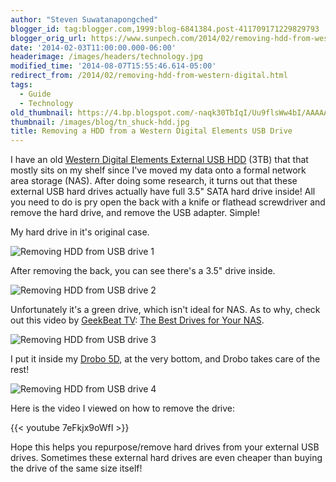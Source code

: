 ```yaml
---
author: "Steven Suwatanapongched"
blogger_id: tag:blogger.com,1999:blog-6841384.post-411709171229829793
blogger_orig_url: https://www.sunpech.com/2014/02/removing-hdd-from-western-digital.html
date: '2014-02-03T11:00:00.000-06:00'
headerimage: /images/headers/technology.jpg
modified_time: '2014-08-07T15:55:46.614-05:00'
redirect_from: /2014/02/removing-hdd-from-western-digital.html
tags:
  - Guide
  - Technology
old_thumbnail: https://4.bp.blogspot.com/-naqk30TbIqI/Uu9flsWw4bI/AAAAAAABmLk/4yDNxg8VWTI/s800/2014-02-03-at-01-13-03.jpg
thumbnail: /images/blog/tn_shuck-hdd.jpg
title: Removing a HDD from a Western Digital Elements USB Drive
---
```


I have an old [Western Digital Elements External USB HDD](https://www.amazon.com/gp/product/B004SH5VQ4/ref=as_li_ss_tl?ie=UTF8&amp;camp=1789&amp;creative=390957&amp;creativeASIN=B004SH5VQ4&amp;linkCode=as2&amp;tag=sunpech-20) (3TB) that that mostly sits on my shelf since I've moved my data onto a formal network area storage (NAS). After doing some research, it turns out that these external USB hard drives actually have full 3.5" SATA hard drive inside! All you need to do is pry open the back with a knife or flathead screwdriver and remove the hard drive, and remove the USB adapter. Simple!

My hard drive in it's original case.

![Removing HDD from USB drive 1](/images/blog/2014-02-03-at-01-13-03.jpg)

After removing the back, you can see there's a 3.5" drive inside.

![Removing HDD from USB drive 2](/images/blog/2014-02-03-at-01-13-11.jpg)

Unfortunately it's a green drive, which isn't ideal for NAS. As to why, check out this video by [GeekBeat TV](https://geekbeat.tv/): [The Best Drives for Your NAS](https://www.youtube.com/watch?v=YtsHfLsW2uA).

![Removing HDD from USB drive 3](/images/blog/2014-02-03-at-01-13-16.jpg)

I put it inside my [Drobo 5D](https://www.amazon.com/gp/product/B008MH1JRQ/ref=as_li_ss_tl?ie=UTF8&amp;camp=1789&amp;creative=390957&amp;creativeASIN=B008MH1JRQ&amp;linkCode=as2&amp;tag=sunpech-20), at the very bottom, and Drobo takes care of the rest!

![Removing HDD from USB drive 4](/images/blog/2014-02-03-at-01-13-20.jpg)

Here is the video I viewed on how to remove the drive:

{{< youtube 7eFkjx9oWfI >}}

Hope this helps you repurpose/remove hard drives from your external USB drives. Sometimes these external hard drives are even cheaper than buying the drive of the same size itself!